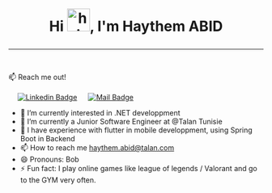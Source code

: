 # <p align="center">  Hi <img src="https://user-images.githubusercontent.com/1303154/88677602-1635ba80-d120-11ea-84d8-d263ba5fc3c0.gif" width="45px" height="45px" alt="hi">, I'm Haythem ABID </p>
<hr class="Solid"> <br>

:mailbox: Reach me out! <br> <br> 
&emsp; [![Linkedin Badge](https://img.shields.io/badge/-Haythem-0e76a8?style=flat&labelColor=0e76a8&logo=linkedin&logoColor=white)](https://www.linkedin.com/in/abidhaythemm/) &emsp; [![Mail Badge](https://img.shields.io/badge/-haythemabid-c0392b?style=flat&labelColor=c0392b&logo=gmail&logoColor=white)](mailto:haythemabid.engineer@gmail.com)

- 👀 I’m currently interested in .NET developpment <br>
- 🔭 I’m currently a Junior Software Engineer at @Talan Tunisie <br>
- 🌱 I have experience with flutter in mobile developpment, using Spring Boot in Backend<br>
- 📫 How to reach me haythem.abid@talan.com <br>
- 😄 Pronouns: Bob
- ⚡ Fun fact: I play online games like league of legends / Valorant and go to the GYM very often.




<!---
HaythemAbid/HaythemAbid is a ✨ special ✨ repository because its `README.md` (this file) appears on your GitHub profile.
You can click the Preview link to take a look at your changes.
--->
